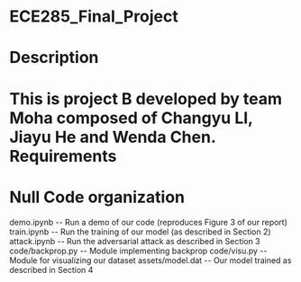 # ECE285_Final_Project
Description
===========
This is project B developed by team Moha composed of Changyu LI, Jiayu He and Wenda Chen.
Requirements
============
Null
Code organization
=================
demo.ipynb -- Run a demo of our code (reproduces Figure 3 of our report)
train.ipynb -- Run the training of our model (as described in Section 2)
attack.ipynb -- Run the adversarial attack as described in Section 3
code/backprop.py -- Module implementing backprop
code/visu.py -- Module for visualizing our dataset
assets/model.dat -- Our model trained as described in Section 4
